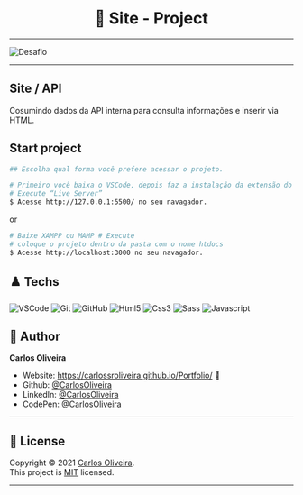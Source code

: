 <h1 align="center"> 🚀 Site - Project </h1>

---
![Desafio](https://user-images.githubusercontent.com/63623377/126914496-a7fb8aeb-a848-4ab2-8dab-27c0067a19d1.gif)

---

## Site / API

Cosumindo dados da API interna para consulta informações e inserir via HTML.

## Start project

```bash
## Escolha qual forma você prefere acessar o projeto.

# Primeiro você baixa o VSCode, depois faz a instalação da extensão do “Live Server”
# Execute “Live Server”
$ Acesse http://127.0.0.1:5500/ no seu navagador.
```
or

```bash
# Baixe XAMPP ou MAMP # Execute
# coloque o projeto dentro da pasta com o nome htdocs
$ Acesse http://localhost:3000 no seu navagador.
```


## ♟️ Techs

![VSCode](https://img.shields.io/badge/-VSCode-0085D1?style=flat-square&logo=visual-studio-code&logoColor=white)
![Git](https://img.shields.io/badge/-Git-F05032?style=flat-square&logo=git&logoColor=white)
![GitHub](https://img.shields.io/badge/-GitHub-212121?style=flat-square&logo=GitHub&logoColor=white)
![Html5](https://img.shields.io/badge/-Html5-DD4B25?style=flat-square&logo=Html5&logoColor=white)
![Css3](https://img.shields.io/badge/-Css3-146EB0?style=flat-square&logo=Css3&logoColor=white)
![Sass](https://img.shields.io/badge/-Sass-C76494?style=flat-square&logo=Sass&logoColor=white)
![Javascript](https://img.shields.io/badge/-Javascript-EFD81D?style=flat-square&logo=Javascript&logoColor=black)




## 👤 Author

**Carlos Oliveira**

- Website: https://carlossroliveira.github.io/Portfolio/ 🖤
- Github: [@CarlosOliveira](https://github.com/carlossroliveira)
- LinkedIn: [@CarlosOliveira](https://www.linkedin.com/in/carlos-oliveira-ab93941a1/)
- CodePen: [@CarlosOliveira](https://codepen.io/carlosjs)

---

## 📝 License

Copyright © 2021 [Carlos Oliveira](https://github.com/carlossroliveira).<br />
This project is [MIT](https://opensource.org/licenses/MIT) licensed.

---
